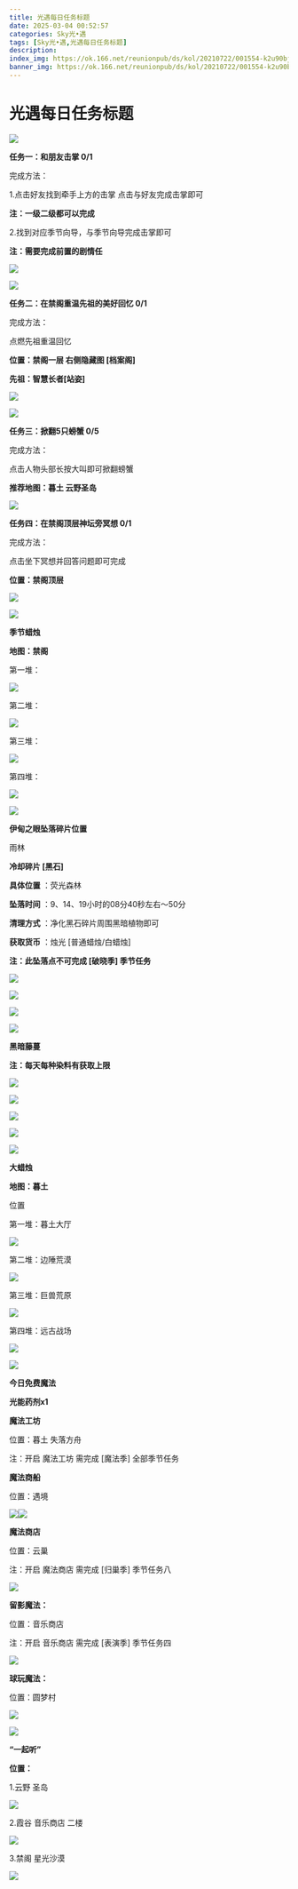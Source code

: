```yaml
---
title: 光遇每日任务标题
date: 2025-03-04 00:52:57
categories: Sky光•遇
tags: [Sky光•遇,光遇每日任务标题]
description: 
index_img: https://ok.166.net/reunionpub/ds/kol/20210722/001554-k2u90bj7ay.png?imageView&thumbnail=600x0&type=jpg
banner_img: https://ok.166.net/reunionpub/ds/kol/20210722/001554-k2u90bj7ay.png?imageView&thumbnail=600x0&type=jpg
---
```

# 光遇每日任务标题
![](https://img.166.net/reunionpub/1_kol_20250304_d62dd09a0765bc13050c1e658e99c787.jpeg)

**任务一：和朋友击掌 0/1**

完成方法：

1.点击好友找到牵手上方的击掌 点击与好友完成击掌即可

 **注：一级二级都可以完成**

2.找到对应季节向导，与季节向导完成击掌即可

 **注：需要完成前置的剧情任**

![](https://img.166.net/reunionpub/1_kol_20250304_31b0584f802b3e261073deb4b8d019f7.jpeg)

![](https://img.166.net/reunionpub/1_kol_20250304_b0c9f83328cef67bb9f1938038f10f7e.jpeg)

 **任务二：在禁阁重温先祖的美好回忆 0/1**

完成方法：

点燃先祖重温回忆

 **位置：禁阁一层   右侧隐藏图 [档案阁]**

 **先祖：智慧长者[站姿]**

![](https://img.166.net/reunionpub/1_kol_20250304_bf0525492706a314077cc66bce22e852.jpeg)

![](https://img.166.net/reunionpub/1_kol_20250304_581e349ac67aeda468b9174fd8691d09.jpeg)

 **任务三：掀翻5只螃蟹 0/5**

完成方法：

点击人物头部长按大叫即可掀翻螃蟹

 **推荐地图：暮土 云野圣岛**

![](https://img.166.net/reunionpub/1_kol_20250304_d80678d63933fd00807c5d9e0cae2644.jpeg)

 **任务四：在禁阁顶层神坛旁冥想 0/1**

完成方法：

点击坐下冥想并回答问题即可完成

 **位置：禁阁顶层**

![](https://img.166.net/reunionpub/1_kol_20250304_f6876e45ebe72723fac4248b509bb7ac.png)

![](https://img.166.net/reunionpub/ds/kol_server/20240717/003917-8p704dsqv9.png)

 **季节蜡烛**

 **地图：禁阁**

第一堆：

![](https://img.166.net/reunionpub/1_kol_20250304_053bc3b681ce68772e5ad83b6a10b951.jpeg)

第二堆：

![](https://img.166.net/reunionpub/1_kol_20250304_fc6e6d7c7c3e7610f1022decac6dbde9.jpeg)

第三堆：

![](https://img.166.net/reunionpub/1_kol_20250304_5588e932f455602d275181e38611797b.jpeg)

第四堆：

![](https://img.166.net/reunionpub/1_kol_20250304_dd5dc10fc51f546dc853f9b9663f5694.jpeg)

![](https://img.166.net/reunionpub/ds/kol_server/20240717/003917-8p704dsqv9.png)

 **伊甸之眼坠落碎片位置**

雨林

 **冷却碎片 [黑石]**

 **具体位置** ：荧光森林

 **坠落时间** ：9、14、19小时的08分40秒左右～50分

 **清理方式** ：净化黑石碎片周围黑暗植物即可

 **获取货币** ：烛光 [普通蜡烛/白蜡烛]

 **注：此坠落点不可完成  [破晓季] 季节任务**

![](https://img.166.net/reunionpub/1_kol_20250303_2a770f741127f14a43164e2dcd98f901.jpeg)

![](https://img.166.net/reunionpub/1_kol_20250303_59f0ad92ddfe57a9d6401f8501f9991d.png)

![](https://img.166.net/reunionpub/1_kol_20250304_7ae4f1175a0c8b1b15f3df6a7499fc3d.png)

![](https://img.166.net/reunionpub/ds/kol_server/20240717/003917-8p704dsqv9.png)

 **黑暗藤蔓**

 **注：每天每种染料有获取上限**

![](https://img.166.net/reunionpub/1_kol_20250121_14691ccced7771ffbe27d81267e2161f.jpeg)

![](https://img.166.net/reunionpub/1_kol_20250128_67c9bcfa670ee5c1912f9c7b3acbf1c7.jpeg)

![](https://img.166.net/reunionpub/1_kol_20250204_575af0a72e62030571755b89b16f4bef.jpeg)

![](https://img.166.net/reunionpub/1_kol_20250204_d12ae75c06b13aca78e27961da7f2322.jpeg)

![](https://img.166.net/reunionpub/ds/kol_server/20240717/003917-8p704dsqv9.png)

 **大蜡烛**

 **地图：暮土**

位置

第一堆：暮土大厅

**![](https://img.166.net/reunionpub/1_kol_20241111_0ad48561dd254f6e5a0a0bcccdd2c7a0.jpeg)**

第二堆：边陲荒漠

**![](https://img.166.net/reunionpub/1_kol_20241111_eaa1df28614cacdf0deab36d6eab08f5.jpeg)**

第三堆：巨兽荒原

**![](https://img.166.net/reunionpub/1_kol_20241111_2e604b01a7a872f3e7f3fed5c5e05b8f.jpeg)**

第四堆：远古战场

**![](https://img.166.net/reunionpub/1_kol_20241111_101af3ded9724ff9edfccc6853bcfd13.jpeg)**

 **![](https://img.166.net/reunionpub/ds/kol/20231014/004048-gyt2imp830.png)**

 **今日免费魔法**

 **光能药剂x1**

 **魔法工坊**

位置：暮土 失落方舟

注：开启 魔法工坊 需完成 [魔法季] 全部季节任务

 **魔法商船**

位置：遇境

**![](https://img.166.net/reunionpub/ds/kol/20231014/004605-qmuiowanf4.png)![](https://img.166.net/reunionpub/1_kol_20241125_f5df58b5024e22771549094df549ab90.jpeg)**

 **魔法商店**

位置：云巢

注：开启 魔法商店 需完成 [归巢季] 季节任务八

**![](https://img.166.net/reunionpub/1_kol_20241202_8e770c4a669b4a380d04e4df11f9409b.jpeg)**

 **留影魔法：**

位置：音乐商店

注：开启 音乐商店 需完成 [表演季] 季节任务四

**![](https://img.166.net/reunionpub/1_kol_20241114_df085ae1ffe6124a91be894305a75b54.jpeg)**

 **球玩魔法：**

位置：圆梦村

![](https://img.166.net/reunionpub/1_kol_20241114_fe7f834ee8d5f2e2abc828a14fa10870.png)

![](https://img.166.net/reunionpub/ds/kol_server/20240717/003917-8p704dsqv9.png)

 **“一起听”**

 **位置：**

1.云野 圣岛

![](https://img.166.net/reunionpub/1_kol_20241114_d3ab2a60b74e81a2f1ca25e32a872077.jpeg)

2.霞谷 音乐商店 二楼

![](https://img.166.net/reunionpub/1_kol_20241114_c847c1ccc28766421e8613dde03b97b5.jpeg)

3.禁阁 星光沙漠

![](https://img.166.net/reunionpub/1_kol_20241114_b3ef53b52de5968f0c39b6831ceed2e1.png)

